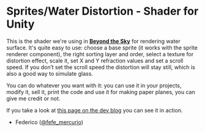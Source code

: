 # Sprites/Water Distortion - Shader for Unity
This is the shader we're using in [**Beyond the Sky**](http://www.iperuraniaarts.com) for rendering water surface. It's quite easy to use:
choose a base sprite (it works with the sprite renderer component), the right sorting layer and order, select a texture for distortion
effect, scale it, set X and Y refraction values and set a scroll speed. If you don’t set the scroll speed the distortion will stay still,
which is also a good way to simulate glass.

You can do whatever you want with it: you can use it in your projects, modify it, sell it, print the code and use it for making paper 
planes, you can give me credit or not.

If you take a look at [this page on the dev blog](http://iperuraniaarts.tumblr.com/post/144819410162/luna-on-water-with-free-shader-included)
you can see it in action.

- Federico ([@fefe_mercurio](https://www.twitter.com/fefe_mercurio))
